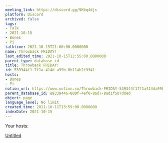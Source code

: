 ```yaml
---
meeting_link: https://discord.gg/9Kbq4djs
platform: Discord
archived: false
tags:
- Talk
- 2021-10-15
- Bones
- Pi
talktime: 2021-10-15T21:00:00.0000000
name: Throwback FRIDAY!
last_edited_time: 2021-10-15T12:55:00.0000000
parent_type: database_id
title: Throwback FRIDAY!
id: 539344f1-7f1a-414d-a99b-8b114b2f9341
hosts:
- Bones
- Pi
notion_url: https://www.notion.so/Throwback-FRIDAY-539344f17f1a414da99b8b114b2f9341
parent_database_id: e9339446-880f-4ef0-8ad7-8ad1f507dded
object: page
language_level: No limit
created_time: 2021-10-11T13:59:00.0000000
indexDate: 2021-10-15
---
```




Your hosts:

[Untitled](https://www.notion.so/482e61b02b9c4456b2b4fe86bb7544c6)   





